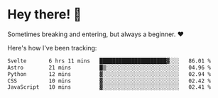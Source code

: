 # Hey there! 👋
Sometimes breaking and entering, but always a beginner. ❤️

Here's how I've been tracking:
<!--START_SECTION:waka-->

```txt
Svelte       6 hrs 11 mins   █████████████████████▓░░░   86.01 %
Astro        21 mins         █▒░░░░░░░░░░░░░░░░░░░░░░░   04.96 %
Python       12 mins         ▓░░░░░░░░░░░░░░░░░░░░░░░░   02.94 %
CSS          10 mins         ▓░░░░░░░░░░░░░░░░░░░░░░░░   02.42 %
JavaScript   10 mins         ▓░░░░░░░░░░░░░░░░░░░░░░░░   02.41 %
```

<!--END_SECTION:waka-->
